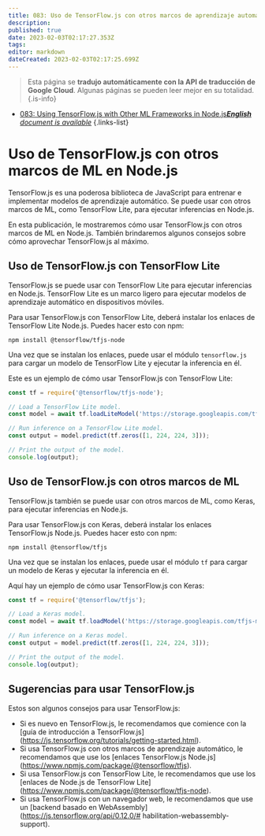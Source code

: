 ```yaml
---
title: 083: Uso de TensorFlow.js con otros marcos de aprendizaje automático en Node.js
description: 
published: true
date: 2023-02-03T02:17:27.353Z
tags: 
editor: markdown
dateCreated: 2023-02-03T02:17:25.699Z
---
```


> Esta página se **tradujo automáticamente con la API de traducción de Google Cloud**.
Algunas páginas se pueden leer mejor en su totalidad.{.is-info}



- [083: Using TensorFlow.js with Other ML Frameworks in Node.js***English** document is available*](/en/Knowledge-base/TensorFlow-js/Learning/083-using-tensorflow-js-with-other-ml-frameworks-in-node-js)
{.links-list}


# Uso de TensorFlow.js con otros marcos de ML en Node.js

TensorFlow.js es una poderosa biblioteca de JavaScript para entrenar e implementar modelos de aprendizaje automático. Se puede usar con otros marcos de ML, como TensorFlow Lite, para ejecutar inferencias en Node.js.

En esta publicación, le mostraremos cómo usar TensorFlow.js con otros marcos de ML en Node.js. También brindaremos algunos consejos sobre cómo aprovechar TensorFlow.js al máximo.

## Uso de TensorFlow.js con TensorFlow Lite

TensorFlow.js se puede usar con TensorFlow Lite para ejecutar inferencias en Node.js. TensorFlow Lite es un marco ligero para ejecutar modelos de aprendizaje automático en dispositivos móviles.

Para usar TensorFlow.js con TensorFlow Lite, deberá instalar los enlaces de TensorFlow Lite Node.js. Puedes hacer esto con npm:

```
npm install @tensorflow/tfjs-node
```

Una vez que se instalan los enlaces, puede usar el módulo `tensorflow.js` para cargar un modelo de TensorFlow Lite y ejecutar la inferencia en él.

Este es un ejemplo de cómo usar TensorFlow.js con TensorFlow Lite:

```javascript
const tf = require('@tensorflow/tfjs-node');

// Load a TensorFlow Lite model.
const model = await tf.loadLiteModel('https://storage.googleapis.com/tfjs-models/tfjs/mobilenet_v1_1.0_224/model.json');

// Run inference on a TensorFlow Lite model.
const output = model.predict(tf.zeros([1, 224, 224, 3]));

// Print the output of the model.
console.log(output);
```

## Uso de TensorFlow.js con otros marcos de ML

TensorFlow.js también se puede usar con otros marcos de ML, como Keras, para ejecutar inferencias en Node.js.

Para usar TensorFlow.js con Keras, deberá instalar los enlaces TensorFlow.js Node.js. Puedes hacer esto con npm:

```
npm install @tensorflow/tfjs
```

Una vez que se instalan los enlaces, puede usar el módulo `tf` para cargar un modelo de Keras y ejecutar la inferencia en él.

Aquí hay un ejemplo de cómo usar TensorFlow.js con Keras:

```javascript
const tf = require('@tensorflow/tfjs');

// Load a Keras model.
const model = await tf.loadModel('https://storage.googleapis.com/tfjs-models/tfjs/mobilenet_v1_1.0_224/model.json');

// Run inference on a Keras model.
const output = model.predict(tf.zeros([1, 224, 224, 3]));

// Print the output of the model.
console.log(output);
```

## Sugerencias para usar TensorFlow.js

Estos son algunos consejos para usar TensorFlow.js:

- Si es nuevo en TensorFlow.js, le recomendamos que comience con la [guía de introducción a TensorFlow.js] (https://js.tensorflow.org/tutorials/getting-started.html).
- Si usa TensorFlow.js con otros marcos de aprendizaje automático, le recomendamos que use los [enlaces TensorFlow.js Node.js] (https://www.npmjs.com/package/@tensorflow/tfjs).
- Si usa TensorFlow.js con TensorFlow Lite, le recomendamos que use los [enlaces de Node.js de TensorFlow Lite] (https://www.npmjs.com/package/@tensorflow/tfjs-node).
- Si usa TensorFlow.js con un navegador web, le recomendamos que use un [backend basado en WebAssembly] (https://js.tensorflow.org/api/0.12.0/# habilitation-webassembly-support).